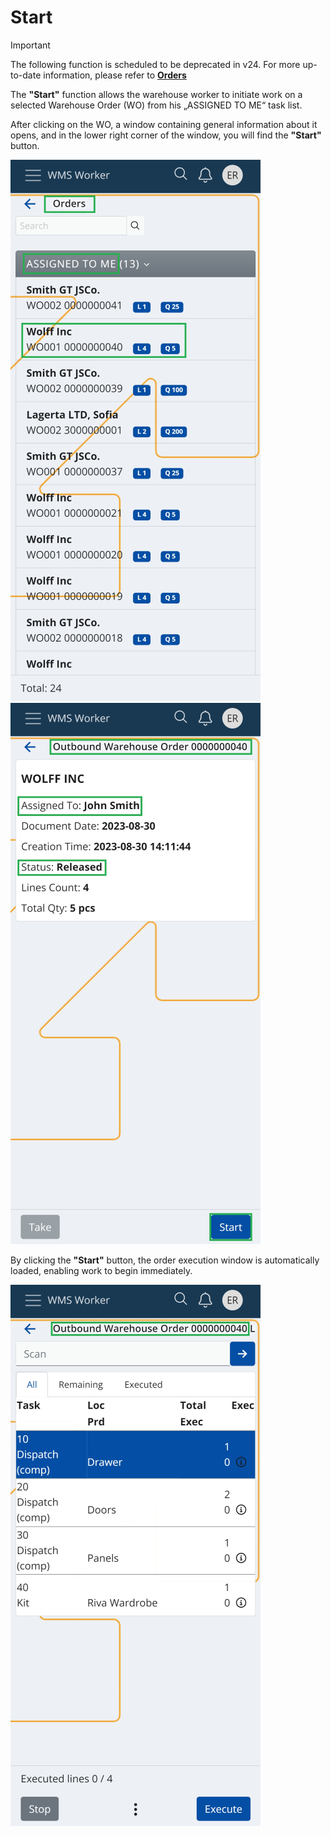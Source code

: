 # Start

> [!IMPORTANT]
> The following function is scheduled to be deprecated in v24.
> For more up-to-date information, please refer to **[Orders](orders.md)**

The <b>"Start"</b> function allows the warehouse worker to initiate work on a selected Warehouse Order (WO) from his „ASSIGNED TO ME“ task list.

After clicking on the WO, a window containing general information about it opens, and in the lower right corner of the window, you will find the <b>"Start"</b> button.

![Product](pictures/start-pic1.png)
![Product](pictures/start-pic2.png)

By clicking the <b>"Start"</b> button, the order execution window is automatically loaded, enabling work to begin immediately.

![Product](pictures/start-pic3.png)
